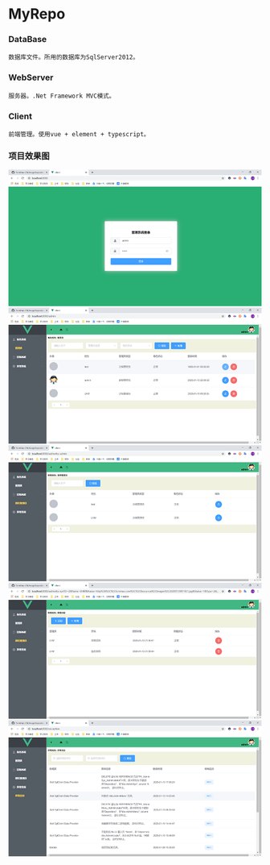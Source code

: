 # MyRepo
### DataBase
```
数据库文件。所用的数据库为SqlServer2012。
```
### WebServer
```
服务器。.Net Framework MVC模式。
```
### Client
```
前端管理。使用vue + element + typescript。
```
### 项目效果图
![登陆](https://github.com/TomMao-CN/ImageDepository/blob/master/MyDemoImages/%E7%99%BB%E9%99%86.png)
![](https://github.com/TomMao-CN/ImageDepository/blob/master/MyDemoImages/%E7%AE%A1%E7%90%86%E5%91%98.png)
![](https://github.com/TomMao-CN/ImageDepository/blob/master/MyDemoImages/%E6%8E%88%E6%9D%831.png)
![](https://github.com/TomMao-CN/ImageDepository/blob/master/MyDemoImages/%E6%8E%88%E6%9D%832.png)
![](https://github.com/TomMao-CN/ImageDepository/blob/master/MyDemoImages/%E5%BC%82%E5%B8%B8.png)

